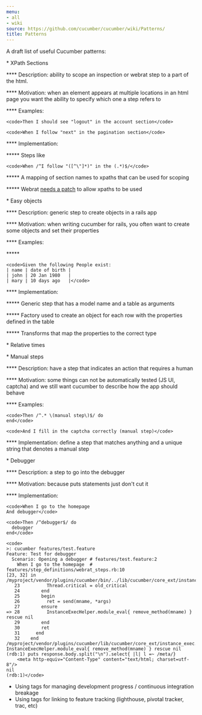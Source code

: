 ```yaml
---
menu:
- all
- wiki
source: https://github.com/cucumber/cucumber/wiki/Patterns/
title: Patterns
---
```


A draft list of useful Cucumber patterns:

\* XPath Sections

\*\*\*\* Description: ability to scope an inspection or webrat step to a part of the html.

\*\*\*\* Motivation: when an element appears at multiple locations in an html page you want the ability to specify which one a step refers to

\*\*\*\* Examples:

```
<code>Then I should see "logout" in the account section</code>

<code>When I follow "next" in the pagination section</code>
```

\*\*\*\* Implementation:

\*\*\*\*\* Steps like

```
<code>When /^I follow "([^\"]*)" in the (.*)$/</code>
```

\*\*\*\*\* A mapping of section names to xpaths that can be used for scoping

\*\*\*\*\* Webrat [needs a patch](https://webrat.lighthouseapp.com/projects/10503/tickets/153-within-should-support-xpath) to allow xpaths to be used

\* Easy objects

\*\*\*\* Description: generic step to create objects in a rails app

\*\*\*\* Motivation: when writing cucumber for rails, you often want to create some objects and set their properties

\*\*\*\* Examples:

\*\*\*\*\*

```
<code>Given the following People exist:
| name | date of birth |
| john | 20 Jan 1980   |
| mary | 10 days ago   |</code>
```

\*\*\*\* Implementation:

\*\*\*\*\* Generic step that has a model name and a table as arguments

\*\*\*\*\* Factory used to create an object for each row with the properties defined in the table

\*\*\*\*\* Transforms that map the properties to the correct type

\* Relative times

\* Manual steps

\*\*\*\* Description: have a step that indicates an action that requires a human

\*\*\*\* Motivation: some things can not be automatically tested (JS UI, captcha) and we still want cucumber to describe how the app should behave

\*\*\*\* Examples:

```
<code>Then /^.* \(manual step\)$/ do
end</code>

<code>And I fill in the captcha correctly (manual step)</code>
```

\*\*\*\* Implementation: define a step that matches anything and a unique string that denotes a manual step

\* Debugger

\*\*\*\* Description: a step to go into the debugger

\*\*\*\* Motivation: because puts statements just don't cut it

\*\*\*\* Implementation:

```
<code>When I go to the homepage
And debugger</code>

<code>Then /^debugger$/ do
  debugger
end</code>

<code>
>: cucumber features/test.feature 
Feature: Test for debugger
  Scenario: Opening a debugger # features/test.feature:2
    When I go to the homepage  # features/step_definitions/webrat_steps.rb:10
[23, 32] in /myproject/vendor/plugins/cucumber/bin/../lib/cucumber/core_ext/instance_exec.rb
   23          Thread.critical = old_critical
   24        end
   25        begin
   26          ret = send(mname, *args)
   27        ensure
=> 28          InstanceExecHelper.module_eval{ remove_method(mname) } rescue nil
   29        end
   30        ret
   31      end
   32    end
/myproject/vendor/plugins/cucumber/lib/cucumber/core_ext/instance_exec.rb:28
InstanceExecHelper.module_eval{ remove_method(mname) } rescue nil
(rdb:1) puts response.body.split("\n").select{ |l| l =~ /meta/}
    <meta http-equiv="Content-Type" content="text/html; charset=utf-8"/>
nil
(rdb:1)</code>
```

- Using tags for managing development progress / continuous integration breakage
- Using tags for linking to feature tracking (lighthouse, pivotal tracker, trac, etc)
